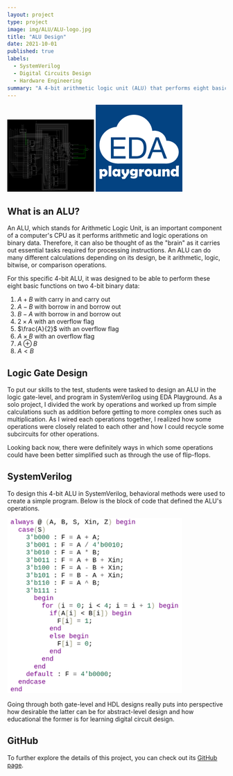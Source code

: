```yaml
---
layout: project
type: project
image: img/ALU/ALU-logo.jpg
title: "ALU Design"
date: 2021-10-01
published: true
labels:
  - SystemVerilog
  - Digital Circuits Design
  - Hardware Engineering
summary: "A 4-bit arithmetic logic unit (ALU) that performs eight basic operations was designed using Falstad and EDA Playground as the final project for Basic Circuits I."
---
```


<div class="text-center p-4">
  <img width="200px" src="../img/ALU/ALU-overview.png" class="img-thumbnail" >
  <img width="200px" src="../img/ALU/edaplayground.png" class="img-thumbnail" >
</div>

## What is an ALU?

An ALU, which stands for Arithmetic Logic Unit, is an important component of a computer's CPU as it performs arithmetic and logic operations on binary data. Therefore, it can also be thought of as the "brain" as it carries out essential tasks required for processing instructions. An ALU can do many different calculations depending on its design, be it arithmetic, logic, bitwise, or comparison operations.

For this specific 4-bit ALU, it was designed to be able to perform these eight basic functions on two 4-bit binary data:

1. $A + B$ with carry in and carry out
2. $A - B$ with borrow in and borrow out
3. $B - A$ with borrow in and borrow out
4. $2 \times A$ with an overflow flag
5. $\frac{A}{2}$ with an overflow flag
6. $A \times B$ with an overflow flag
7. $A \oplus B$
8. $A \lt B$

## Logic Gate Design

To put our skills to the test, students were tasked to design an ALU in the logic gate-level, and program in SystemVerilog using EDA Playground. As a solo project, I divided the work by operations and worked up from simple calculations such as addition before getting to more complex ones such as multiplication. As I wired each operations together, I realized how some operations were closely related to each other and how I could recycle some subcircuits for other operations.

Looking back now, there were definitely ways in which some operations could have been better simplified such as through the use of flip-flops.

## SystemVerilog

To design this 4-bit ALU in SystemVerilog, behavioral methods were used to create a simple program. Below is the block of code that defined the ALU's operations.

![](../img/ALU/systemverilog-code.png)

Going through both gate-level and HDL designs really puts into perspective how desirable the latter can be for abstract-level design and how educational the former is for learning digital circuit design.

## GitHub

To further explore the details of this project, you can check out its [GitHub page](https://github.com/domalian/ALU).
